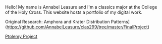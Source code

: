 Hello! My name is Annabel Leasure and I'm a classics major at the College of the Holy Cross. This website hosts a portfolio of my digital work. 

Original Research: Amphora and Krater Distribution Patterns](https://github.com/AnnabelLeasure/clas299/tree/master/FinalProject)

[Ptolemy Project](https://github.com/AnnabelLeasure/clas299/tree/master/Ptolemy)

